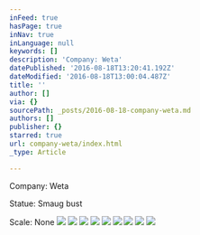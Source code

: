 ```yaml
---
inFeed: true
hasPage: true
inNav: true
inLanguage: null
keywords: []
description: 'Company: Weta'
datePublished: '2016-08-18T13:20:41.192Z'
dateModified: '2016-08-18T13:00:04.487Z'
title: ''
author: []
via: {}
sourcePath: _posts/2016-08-18-company-weta.md
authors: []
publisher: {}
starred: true
url: company-weta/index.html
_type: Article

---
```

Company: Weta

Statue: Smaug bust

Scale: None
![](https://the-grid-user-content.s3-us-west-2.amazonaws.com/386c3726-b7bf-4a18-92f9-93ba4ec7ff65.jpg)
![](https://the-grid-user-content.s3-us-west-2.amazonaws.com/e76c6f4e-cc19-45b3-aae3-98549822b3e0.jpg)
![](https://the-grid-user-content.s3-us-west-2.amazonaws.com/26dbe318-9857-43ff-a86d-91707c0709f4.jpg)
![](https://the-grid-user-content.s3-us-west-2.amazonaws.com/1992015e-2ded-48ac-a228-ca6e5ebedafa.jpg)
![](https://the-grid-user-content.s3-us-west-2.amazonaws.com/fd2d91c1-a40b-40b8-88ee-baab96afe8fb.jpg)
![](https://the-grid-user-content.s3-us-west-2.amazonaws.com/19d46fc9-cbb1-4704-a7a3-7b5bdec5a7ac.jpg)
![](https://the-grid-user-content.s3-us-west-2.amazonaws.com/f9077856-7343-46da-8a3f-498f20cb6f8c.jpg)
![](https://the-grid-user-content.s3-us-west-2.amazonaws.com/9ac96f2e-276b-40af-b034-32430ef9ed95.jpg)
![](https://the-grid-user-content.s3-us-west-2.amazonaws.com/5d6f87b6-0188-4043-9067-a00f4a34e9b3.jpg)